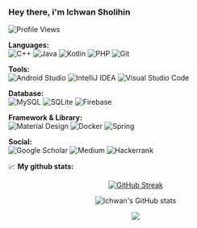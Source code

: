 ### Hey there, i'm Ichwan Sholihin 
![Profile Views](https://komarev.com/ghpvc/?username=ichwansh03&color=blue)


**Languages:**  
![C++](https://img.shields.io/badge/c++-%2300599C.svg?style=for-the-badge&logo=c%2B%2B&logoColor=white)
![Java](https://img.shields.io/badge/java-%23ED8B00.svg?style=for-the-badge&logo=openjdk&logoColor=white)
![Kotlin](https://img.shields.io/badge/kotlin-%237F52FF.svg?style=for-the-badge&logo=kotlin&logoColor=white)
![PHP](https://img.shields.io/badge/php-%23777BB4.svg?style=for-the-badge&logo=php&logoColor=white)
![Git](https://img.shields.io/badge/git-%23F05033.svg?style=for-the-badge&logo=git&logoColor=white)

**Tools:**  
![Android Studio](https://img.shields.io/badge/Android%20Studio-3DDC84.svg?style=for-the-badge&logo=android-studio&logoColor=white)
![IntelliJ IDEA](https://img.shields.io/badge/IntelliJIDEA-000000.svg?style=for-the-badge&logo=intellij-idea&logoColor=white)
![Visual Studio Code](https://img.shields.io/badge/Visual%20Studio%20Code-0078d7.svg?style=for-the-badge&logo=visual-studio-code&logoColor=white)

**Database:**  
![MySQL](https://img.shields.io/badge/MySQL-005C84?style=for-the-badge&logo=mysql&logoColor=white)
![SQLite](https://img.shields.io/badge/SQLite-07405E?style=for-the-badge&logo=sqlite&logoColor=white)
![Firebase](https://img.shields.io/badge/firebase-ffca28?style=for-the-badge&logo=firebase&logoColor=black)

**Framework & Library:**  
![Material Design](https://img.shields.io/badge/material%20design-757575?style=for-the-badge&logo=material%20design&logoColor=white)
![Docker](https://img.shields.io/badge/Docker-2CA5E0?style=for-the-badge&logo=docker&logoColor=white)
![Spring](https://img.shields.io/badge/Spring-6DB33F?style=for-the-badge&logo=spring&logoColor=white)

**Social:**  
![Google Scholar](https://img.shields.io/badge/Google_Scholar-4285F4?style=for-the-badge&logo=google-scholar&logoColor=white)
![Medium](https://img.shields.io/badge/Medium-12100E?style=for-the-badge&logo=medium&logoColor=white)
![Hackerrank](https://img.shields.io/badge/-Hackerrank-2EC866?style=for-the-badge&logo=HackerRank&logoColor=white)

📈 **My github stats:**
<div align="center">
  
[![GitHub Streak](https://streak-stats.demolab.com?user=ichwansh03&theme=tokyonight&border_radius=3.7)](https://git.io/streak-stats)
  
![Ichwan's GitHub stats](https://github-readme-stats.vercel.app/api?username=ichwansh03&show_icons=true&theme=dracula)
  
![](https://github-profile-summary-cards.vercel.app/api/cards/profile-details?username=ichwansh03&theme=2077)
</div>



